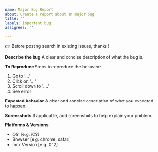 ```yaml
---
name: Major Bug Report
about: Create a report about an major bug
title: ''
labels: important bug
assignees: ''

---
```


👉 Before posting search in existing issues, thanks !

**Describe the bug**
A clear and concise description of what the bug is.

**To Reproduce**
Steps to reproduce the behavior:
1. Go to '...'
2. Click on '....'
3. Scroll down to '....'
4. See error

**Expected behavior**
A clear and concise description of what you expected to happen.

**Screenshots**
If applicable, add screenshots to help explain your problem.

**Platforms & Versions**
 - OS: [e.g. iOS]
 - Browser [e.g. chrome, safari]
 - Inox Version [e.g. 0.12]
